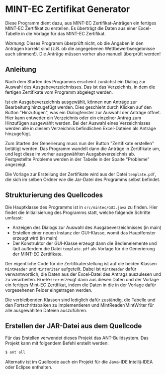 # MINT-EC Zertifikat Generator

Diese Programm dient dazu, aus MINT-EC Zertifikat-Anträgen ein fertiges MINT-EC Zertifikat zu 
erstellen. Es überträgt die Daten aus einer Excel-Tabelle in die Vorlage für das MINT-EC Zertifikat.

*Warnung*: Dieses Programm überprüft nicht, ob die Angaben in den Anträgen korrekt sind (z.B.
ob die angegebenen Wettbewerbsergebnisse auch stimmen!). Die Anträge müssen vorher also manuell
überprüft werden!

## Anleitung

Nach dem Starten des Programms erscheint zunächst ein Dialog zur Auswahl des Ausgabeverzeichnisses.
Das ist das Verzeichnis, in dem die fertigen Zertifikate vom Programm abgelegt werden.

Ist ein Ausgabeverzeichnis ausgewählt, können nun Anträge zur Bearbeitung hinzugefügt werden.
Dies geschieht durch Klicken auf den Button "Hinzufügen", was ein Dialogfenster zur Auswahl
der Anträge öffnet. Hier kann entweder ein Verzeichnis oder ein einzelner Antrag
zum Hinzufügen ausgewählt werden. Bei der Auswahl eines Verzeichnisses werden alle in diesem
Verzeichnis befindlichen Excel-Dateien als Anträge hinzugefügt.

Zum Starten der Generierung muss nun der Button "Zertifikate erstellen" betätigt werden.
Das Programm wandelt dann die Anträge in Zertifikate um, und legt diese im vorher ausgewählten
Ausgabeverzeichnis ab. Festgestellte Probleme werden in der Tabelle in der Spalte "Probleme"
angezeigt.

Die Vorlage zur Erstellung der Zertifikate wird aus der Datei `template.pdf`, die sich im selben
Ordner wie die Jar-Datei des Programms selbst befindet.

## Strukturierung des Quellcodes

Die Hauptklasse des Programms ist in `src/mintec/GUI.java` zu finden. Hier findet die Initialisierung des
Programms statt, welche folgende Schritte umfasst:

* Anzeigen des Dialogs zur Auswahl des Ausgabeverzeichnisses (in main)
* Erstellen einer neuen Instanz der GUI-Klasse, womit das Hauptfenster erzeugt wird (in main)
* Der Konstruktor der GUI-Klasse erzeugt dann die Bedienelemente und lädt außerdem die Datei `template.pdf`
  als Vorlage für die Generierung der MINT-EC Zertifikate.

Der eigentliche Code für die Zertifikaterstellung ist auf die beiden Klassen `MintReader` und `MintWriter` aufgeteilt.
Dabei ist `MintReader` dafür verwantwortlich, die Daten aus der Excel-Datei des Antrags auszulesen und zu verarbeiten.
`MintWriter` erzeugt dann aus diesen Daten und der Vorlage ein fertiges Mint-EC Zertifikat, indem die Daten in die
in der Vorlage dafür vorgesehenen Felder eingetragen werden.

Die verbleibenden Klassen sind lediglich dafür zuständig, die Tabelle und den Fortschrittsbalken zu implementieren
und MintReader/MintWriter für alle ausgewählten Dateien auszuführen.

## Erstellen der JAR-Datei aus dem Quellcode 
Für das Erstellen verwendet dieses Projekt das ANT-Buildsystem. Das Projekt kann mit folgendem Befehl
erstellt werden:

```bash
$ ant all
```

Alternativ ist im Quellcode auch ein Projekt für die Java-IDE Intellij-IDEA oder Eclipse enthalten.
